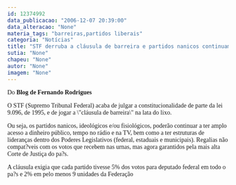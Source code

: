 ```yaml
---
id: 12374992
data_publicacao: "2006-12-07 20:39:00"
data_alteracao: "None"
materia_tags: "barreiras,partidos liberais"
categoria: "Notícias"
title: "STF derruba a cláusula de barreira e partidos nanicos continuam com regalias"
sutia: "None"
chapeu: "None"
autor: "None"
imagem: "None"
---
```

<p><P><FONT face=Verdana>Do <STRONG>Blog de Fernando Rodrigues</STRONG></FONT></P></p>
<p><P><FONT face=Verdana>O STF (Supremo Tribunal Federal) acaba de julgar a constitucionalidade de parte da lei 9.096, de 1995, e de jogar a \"cláusula de barreira\" na lata do lixo.</FONT></P></p>
<p><P><FONT face=Verdana>Ou seja, os partidos nanicos, ideológicos e/ou fisiológicos, poderão continuar a ter amplo acesso a dinheiro público, tempo no rádio e na TV, bem como a ter estruturas de lideranças dentro dos Poderes Legislativos (federal, estaduais e municipais). Regalias não compat?veis com os votos que recebem nas urnas, mas agora garantidos pela mais alta Corte de Justiça do pa?s.</FONT></P></p>
<p><P><FONT face=Verdana>A cláusula exigia que cada partido tivesse 5% dos votos para deputado federal em todo o pa?s e 2% em pelo menos 9 unidades da Federação</FONT></P> </p>
